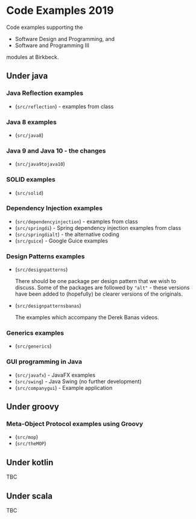 # Code Examples 2019

Code examples supporting the 
+ Software Design and Programming, and 
+ Software and Programming III 

modules at Birkbeck.

## Under java

### Java Reflection examples

+ (`src/reflection`) - examples from class

### Java 8 examples

+ (`src/java8`)

### Java 9 and Java 10 - the changes

+ (`src/java9tojava10`)

### SOLID examples

+ (`src/solid`)

### Dependency Injection examples

+ (`src/dependencyinjection`) - examples from class
+ (`src/springdi`) - Spring dependency injection examples from class
+ (`src/springdialt`) - the alternative coding
+ (`src/guice`) - Google Guice examples

### Design Patterns examples

+ (`src/designpatterns`)
	
	There should be one package per design pattern that we wish to discuss. 
	Some of the packages are followed by `"alt"` - these versions have been added 
	to (hopefully) be clearer versions of the originals.
+ (`src/designpatternsbanas`)

	The examples which accompany the Derek Banas videos.

### Generics examples

+ (`src/generics`)

### GUI programming in Java

+ (`src/javafx`) - JavaFX examples
+ (`src/swing`) - Java Swing (no further development)
+ (`src/companygui`) - Example application

## Under groovy

### Meta-Object Protocol examples using Groovy

+ (`src/mop`)
+ (`src/theMOP`)

## Under kotlin

TBC

## Under scala

TBC
